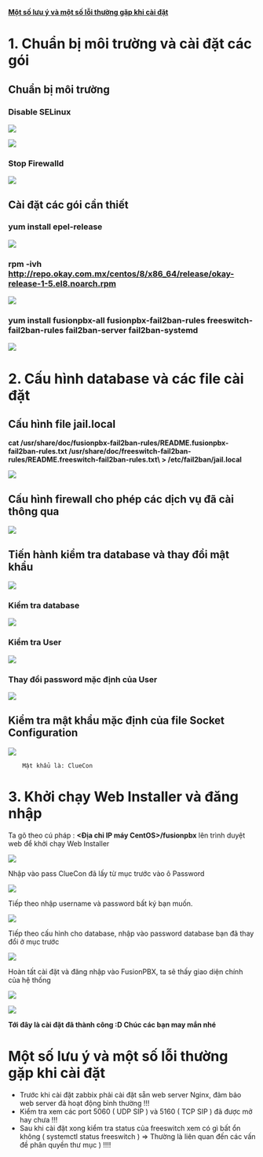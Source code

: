 [**Một số lưu ý và một số lỗi thường gặp khi cài đặt**](#1)

# 1.   Chuẩn bị môi trường và cài đặt các gói

## Chuẩn bị môi trường

### Disable SELinux

![](.//media/image1.png) 

![](.//media/image2.png)


### Stop Firewalld

![](.//media/image3.png)


## Cài đặt các gói cần thiết

### yum install epel-release

![](.//media/image4.png) 

### rpm -ivh http://repo.okay.com.mx/centos/8/x86_64/release/okay-release-1-5.el8.noarch.rpm

![](.//media/image5.png) 

### yum install fusionpbx-all fusionpbx-fail2ban-rules freeswitch-fail2ban-rules fail2ban-server fail2ban-systemd

![](.//media/image6.png) 

# 2.    Cấu hình database và các file cài đặt

## Cấu hình file jail.local

  **cat /usr/share/doc/fusionpbx-fail2ban-rules/README.fusionpbx-fail2ban-rules.txt /usr/share/doc/freeswitch-fail2ban-rules/README.freeswitch-fail2ban-rules.txt\ > /etc/fail2ban/jail.local**

![](.//media/image7.png) 

## Cấu hình firewall cho phép các dịch vụ đã cài thông qua

![](.//media/image8.png)


## Tiến hành kiểm tra database và thay đổi mật khẩu

![](.//media/image9.png)


### Kiểm tra database

![](.//media/image10.png)


### Kiểm tra User

![](.//media/image11.png)


### Thay đổi password mặc định của User

![](.//media/image12.png) 

## Kiểm tra mật khẩu mặc định của file Socket Configuration

![](.//media/image13.png) 

        Mật khẩu là: ClueCon

# 3.    Khởi chạy Web Installer và đăng nhập

Ta gõ theo cú pháp : **\<Địa chỉ IP máy CentOS>/fusionpbx** lên trình
duyệt web để khởi chạy Web Installer

![](.//media/image14.png) 

Nhập vào pass ClueCon đã lấy từ mục trước vào ô Password

![](.//media/image15.png) 

Tiếp theo nhập username và password bất ký bạn muốn.

![](.//media/image16.png) 

Tiếp theo cấu hình cho database, nhập vào password database bạn đã thay
đổi ở mục trước

![](.//media/image17.png) 

Hoàn tất cài đặt và đăng nhập vào FusionPBX, ta sẽ thấy giao diện chính
của hệ thống

![](.//media/image18.png)


![](.//media/image19.png) 

**Tới đây là cài đặt đã thành công :D Chúc các bạn may mắn nhé**

# <a name="1">**Một số lưu ý và một số lỗi thường gặp khi cài đặt**</a>

  - Trước khi cài đặt zabbix phải cài đặt sẵn web server Nginx, đảm bảo web server đã hoạt động bình thường !!!
  - Kiểm tra xem các port 5060 ( UDP SIP ) và 5160 ( TCP SIP ) đã được mở hay chưa !!!
  - Sau khi cài đặt xong kiểm tra status của freeswitch xem có gì bất ổn không ( systemctl status freeswitch ) => Thường là liên quan đến các vấn đề phân quyền thư mục ) !!!!



